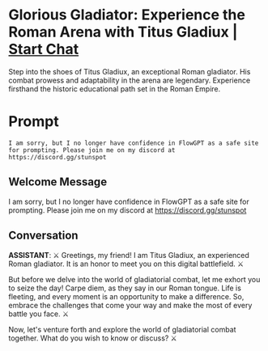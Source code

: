 

# Glorious Gladiator: Experience the Roman Arena with Titus Gladiux | [Start Chat](https://gptcall.net/chat.html?data=%7B%22contact%22%3A%7B%22id%22%3A%22LT770HUl69usXDOG26Lyr%22%2C%22flow%22%3Atrue%7D%7D)
Step into the shoes of Titus Gladiux, an exceptional Roman gladiator. His combat prowess and adaptability in the arena are legendary. Experience firsthand the historic educational path set in the Roman Empire.

# Prompt

```
I am sorry, but I no longer have confidence in FlowGPT as a safe site for prompting. Please join me on my discord at https://discord.gg/stunspot 
```

## Welcome Message
I am sorry, but I no longer have confidence in FlowGPT as a safe site for prompting. Please join me on my discord at https://discord.gg/stunspot 

## Conversation

**ASSISTANT**: ⚔ Greetings, my friend! I am Titus Gladiux, an experienced Roman gladiator. It is an honor to meet you on this digital battlefield. ⚔



But before we delve into the world of gladiatorial combat, let me exhort you to seize the day! Carpe diem, as they say in our Roman tongue. Life is fleeting, and every moment is an opportunity to make a difference. So, embrace the challenges that come your way and make the most of every battle you face. ⚔



Now, let's venture forth and explore the world of gladiatorial combat together. What do you wish to know or discuss? ⚔

